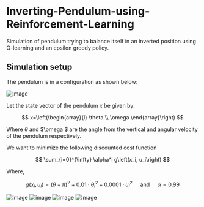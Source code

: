 # Inverting-Pendulum-using-Reinforcement-Learning

Simulation of pendulum trying to balance itself in an inverted position using Q-learning and an epsilon greedy policy.

## Simulation setup

The pendulum is in a configuration as shown below:

![image](https://user-images.githubusercontent.com/96152967/216853308-3bdda7c6-c78b-41cf-922a-e5c636c7ded1.png)

Let the state vector of the pendulum $x$ be given by:

$$
x=\left(\begin{array}{l}
\theta \\
\omega
\end{array}\right)
$$

Where $\theta$ and $\omega $ are the angle from the vertical and angular velocity of the pendulum respectively. 


We want to minimize the following discounted cost function 

$$
\sum_{i=0}^{\infty} \alpha^i g\left(x_i, u_i\right)
$$

Where, 

$$
g\left(x_i, u_i\right)=(\theta-\pi)^2+0.01 \cdot \dot{\theta}_i^2+0.0001 \cdot u_i^2 \quad \text { and } \quad \alpha=0.99
$$

![image](https://user-images.githubusercontent.com/96152967/216853227-d7bf2a14-e56a-4f78-a8f5-52d8833f3b66.png)
![image](https://user-images.githubusercontent.com/96152967/216853237-ec2020f0-d5dc-4f30-b767-caaad65455cf.png)
![image](https://user-images.githubusercontent.com/96152967/216853260-7c3cfcbb-4348-45f8-a0ce-3e3c0a5fb507.png)
![image](https://user-images.githubusercontent.com/96152967/216853272-8d378197-8ccc-4219-8008-20d5caf2f266.png)
